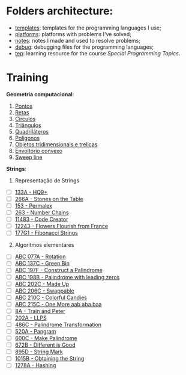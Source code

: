 # Folders architecture:

- [templates](/templates/): templates for the programming languages I use;
- [platforms](/platforms/): platforms with problems I've solved;
- [notes](/notes/): notes I made and used to resolve problems;
- [debug](/debug/): debugging files for the programming languages;
- [tep](https://github.com/edsomjr/tep): learning resource for the course _Special Programming Topics_.

# Training

**Geometria computacional**:
1. [Pontos](https://vjudge.net/contest/620524)
2. [Retas](https://vjudge.net/contest/621711)
3. [Círculos](https://vjudge.net/contest/638624)
4. [Triângulos](https://vjudge.net/contest/639900)
5. [Quadriláteros](https://vjudge.net/contest/642308)
6. [Polígonos](https://vjudge.net/contest/643652)
7. [Objetos tridimensionais e treliças](https://vjudge.net/contest/645153)
8. [Envoltório convexo](https://vjudge.net/contest/647372)
9. [Sweep line](https://vjudge.net/contest/650910)

**Strings**:
1. Representação de Strings
  - [ ] [133A - HQ9+](http://codeforces.com/problemset/problem/133/A)
  - [ ] [266A - Stones on the Table](http://codeforces.com/problemset/problem/266/A)
  - [ ] [153 - Permalex](https://onlinejudge.org/index.php?option=onlinejudge&Itemid=8&page=show_problem&problem=89)
  - [ ] [263 - Number Chains](https://onlinejudge.org/index.php?option=com_onlinejudge&Itemid=8&page=show_problem&problem=199)
  - [ ] [11483 - Code Creator](https://onlinejudge.org/index.php?option=com_onlinejudge&Itemid=8&page=show_problem&problem=2478)
  - [ ] [12243 - Flowers Flourish from France](https://onlinejudge.org/index.php?option=com_onlinejudge&Itemid=8&page=show_problem&problem=3395)
  - [ ] [177G1 - Fibonacci Strings](http://codeforces.com/problemset/problem/177/G1)

2. Algoritmos elementares
  - [ ] [ABC 077A - Rotation](https://atcoder.jp/contests/abc077/tasks/abc077_a)
  - [ ] [ABC 137C - Green Bin](https://atcoder.jp/contests/abc137/tasks/abc137_c)
  - [ ] [ABC 197F - Construct a Palindrome](https://atcoder.jp/contests/abc197/tasks/abc197_f)
  - [ ] [ABC 198B - Palindrome with leading zeros](https://atcoder.jp/contests/abc198/tasks/abc198_b)
  - [ ] [ABC 202C - Made Up](https://atcoder.jp/contests/abc202/tasks/abc202_c)
  - [ ] [ABC 206C - Swappable](https://atcoder.jp/contests/abc206/tasks/abc206_c)
  - [ ] [ABC 210C - Colorful Candies](https://atcoder.jp/contests/abc210/tasks/abc210_c)
  - [ ] [ABC 215C - One More aab aba baa](https://atcoder.jp/contests/abc215/tasks/abc215_c)
  - [ ] [8A - Train and Peter](https://codeforces.com/problemset/problem/8/A)
  - [ ] [202A - LLPS](https://codeforces.com/problemset/problem/202/A)
  - [ ] [486C - Palindrome Transformation](https://codeforces.com/problemset/problem/486/C)
  - [ ] [520A - Pangram](https://codeforces.com/problemset/problem/520/A)
  - [ ] [600C - Make Palindrome](https://codeforces.com/problemset/problem/600/C)
  - [ ] [672B - Different is Good](https://codeforces.com/problemset/problem/672/B)
  - [ ] [895D - String Mark](https://codeforces.com/problemset/problem/895/D)
  - [ ] [1015B - Obtaining the String](https://codeforces.com/problemset/problem/1015/B)
  - [ ] [1278A - Hashing](https://codeforces.com/problemset/problem/1278/A)
